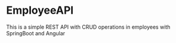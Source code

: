 # EmployeeAPI
This is a simple REST API with CRUD operations in employees with SpringBoot and Angular
